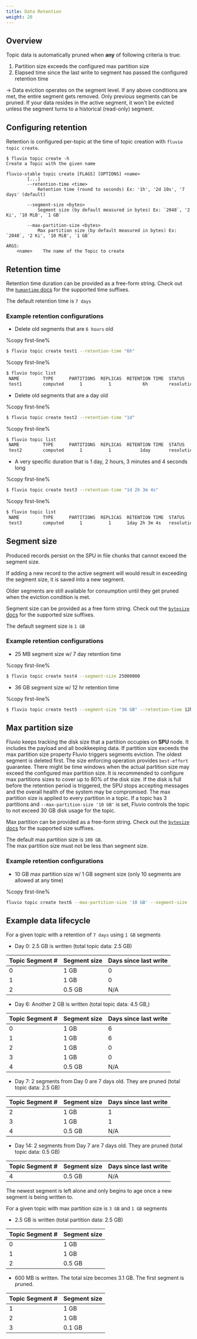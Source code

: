```yaml
---
title: Data Retention
weight: 20
---
```


## Overview

Topic data is automatically pruned when **any** of following criteria is true:
1. Partition size exceeds the configured max partition size
2. Elapsed time since the last write to segment has passed the configured retention time

-> Data eviction operates on the segment level. If any above conditions are met, the entire segment gets removed. Only previous segments can be pruned. If your data resides in the active segment, it won't be evicted unless the segment turns to a historical (read-only) segment.


## Configuring retention

Retention is configured per-topic at the time of topic creation with `fluvio topic create`.

```shell
$ fluvio topic create -h
Create a Topic with the given name

fluvio-stable topic create [FLAGS] [OPTIONS] <name>
        [...]
        --retention-time <time>
            Retention time (round to seconds) Ex: '1h', '2d 10s', '7 days' (default)

        --segment-size <bytes>
            Segment size (by default measured in bytes) Ex: `2048`, '2 Ki', '10 MiB', `1 GB`

        --max-partition-size <bytes>
            Max partition size (by default measured in bytes) Ex: `2048`, '2 Ki', '10 MiB', `1 GB`

ARGS:
    <name>    The name of the Topic to create
```

## Retention time

Retention time duration can be provided as a free-form string. Check out the [`humantime` docs](https://docs.rs/humantime/2.1.0/humantime/fn.parse_duration.html) for the supported time suffixes.

The default retention time is `7 days`

### Example retention configurations
* Delete old segments that are `6 hours` old 

%copy first-line%
```bash
$ fluvio topic create test1 --retention-time "6h"
```

%copy first-line%
```bash
$ fluvio topic list
 NAME         TYPE      PARTITIONS  REPLICAS  RETENTION TIME  STATUS                   REASON 
 test1        computed      1          1            6h        resolution::provisioned
```

* Delete old segments that are a day old

%copy first-line%
```bash
$ fluvio topic create test2 --retention-time "1d"
```

%copy first-line%
```bash
$ fluvio topic list
 NAME         TYPE      PARTITIONS  REPLICAS  RETENTION TIME  STATUS                   REASON 
 test2        computed      1          1           1day       resolution::provisioned 
```

* A very specific duration that is 1 day, 2 hours, 3 minutes and 4 seconds long

%copy first-line%
```bash
$ fluvio topic create test3 --retention-time "1d 2h 3m 4s"
```

%copy first-line%
```bash
$ fluvio topic list
 NAME         TYPE      PARTITIONS  REPLICAS  RETENTION TIME  STATUS                   REASON 
 test3        computed      1          1      1day 2h 3m 4s   resolution::provisioned
```

## Segment size

Produced records persist on the SPU in file chunks that cannot exceed the segment size.

If adding a new record to the active segment will would result in exceeding the segment size, it is saved into a new segment.

Older segments are still available for consumption until they get pruned when the eviction condition is met.

Segment size can be provided as a free form string. Check out the [`bytesize` docs](https://github.com/hyunsik/bytesize/) 
for the supported size suffixes.

The default segment size is `1 GB`

### Example retention configurations
* 25 MB segment size w/ 7 day retention time

%copy first-line%
```bash
$ fluvio topic create test4 --segment-size 25000000
```

* 36 GB segment size w/ 12 hr retention time

%copy first-line%
```bash
$ fluvio topic create test5 --segment-size "36 GB" --retention-time 12h
```

## Max partition size

Fluvio keeps tracking the disk size that a partition occupies on **SPU** node. It includes the payload and all bookkeeping data.
If partition size exceeds the max partition size property Fluvio triggers segments eviction. The oldest segment is deleted first. 
The size enforcing operation provides `best-effort` guarantee. There might be time windows when the actual partition size may
exceed the configured max partition size. It is recommended to configure max partitions sizes to cover up to 80% of the disk size.
If the disk is full before the retention period is triggered, the SPU stops accepting messages and the overall health of the system 
may be compromised. The max partition size is applied to every partition in a topic. If a topic has 3 partitions 
and `--max-partition-size '10 GB'` is set, Fluvio controls the topic to not exceed 30 GB disk usage for the topic.

Max partition can be provided as a free-form string. Check out the [`bytesize` docs](https://github.com/hyunsik/bytesize/) 
for the supported size suffixes.

The default max partition size is `100 GB`.  
The max partition size must not be less than segment size. 


### Example retention configurations

* 10 GB max partition size w/ 1 GB segment size (only 10 segments are allowed at any time)

%copy first-line%
```bash
fluvio topic create test6 --max-partition-size '10 GB' --segment-size '1 GB'
```

## Example data lifecycle

For a given topic with a retention of `7 days` using `1 GB` segments

* Day 0: 2.5 GB is written (total topic data: 2.5 GB)

| Topic Segment # | Segment size | Days since last write |
|-----------------|--------------|-----------------------|
| 0               | 1 GB         | 0                     |
| 1               | 1 GB         | 0                     |
| 2               | 0.5 GB       | N/A                   |

* Day 6: Another 2 GB is written (total topic data: 4.5 GB,)

| Topic Segment # | Segment size | Days since last write |
|-----------------|--------------|-----------------------|
| 0               | 1 GB         | 6                     |
| 1               | 1 GB         | 6                     |
| 2               | 1 GB         | 0                     |
| 3               | 1 GB         | 0                     |
| 4               | 0.5 GB       | N/A                   |

* Day 7: 2 segments from Day 0 are 7 days old. They are pruned (total topic data: 2.5 GB)

| Topic Segment # | Segment size | Days since last write |
|-----------------|--------------|-----------------------|
| 2               | 1 GB         | 1                     |
| 3               | 1 GB         | 1                     |
| 4               | 0.5 GB       | N/A                   |

* Day 14: 2 segments from Day 7 are 7 days old. They are pruned (total topic data: 0.5 GB)

| Topic Segment # | Segment size | Days since last write |
|-----------------|--------------|-----------------------|
| 4               | 0.5 GB       | N/A                   |

The newest segment is left alone and only begins to age once a new segment is being written to.

For a given topic with max partition size is `3 GB` and `1 GB` segments
* 2.5 GB is written (total partition data: 2.5 GB)

| Topic Segment # | Segment size |
|-----------------|--------------|
| 0               | 1 GB         |
| 1               | 1 GB         |
| 2               | 0.5 GB       |

* 600 MB is written. The total size becomes 3.1 GB. The first segment is pruned.

| Topic Segment #     | Segment size |
|---------------------|--------------|
| 1                   | 1 GB         |
| 2                   | 1 GB         |
| 3                   | 0.1 GB       |